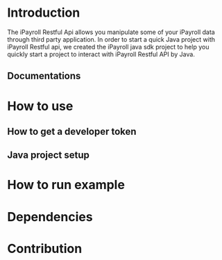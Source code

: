 # Introduction

The iPayroll Restful Api allows you manipulate some of your iPayroll data through 
third party application. In order to start a quick Java project with iPayroll 
Restful api, we created the iPayroll java sdk project to help you quickly start 
a project to interact with iPayroll Restful API by Java.

## Documentations

# How to use

## How to get a developer token

## Java project setup


# How to run example



# Dependencies



# Contribution